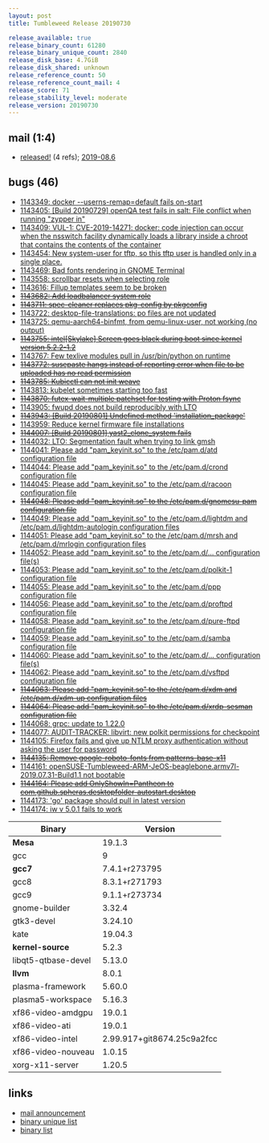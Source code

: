 ```yaml
---
layout: post
title: Tumbleweed Release 20190730

release_available: true
release_binary_count: 61280
release_binary_unique_count: 2840
release_disk_base: 4.7GiB
release_disk_shared: unknown
release_reference_count: 50
release_reference_count_mail: 4
release_score: 71
release_stability_level: moderate
release_version: 20190730
---
```


## mail (1:4)

- [released!](https://lists.opensuse.org/opensuse-factory/2019-08/msg00003.html) (4 refs); [2019-08.6](https://lists.opensuse.org/opensuse-factory/2019-08/msg00006.html)

## bugs (46)

<!--more-->

- [1143349: docker --userns-remap=default fails on-start](https://bugzilla.opensuse.org/show_bug.cgi?id=1143349)
- [1143405: \[Build 20190729\] openQA test fails in salt: File conflict when running "zypper in"](https://bugzilla.opensuse.org/show_bug.cgi?id=1143405)
- [1143409: VUL-1: CVE-2019-14271: docker: code injection can occur when the nsswitch facility dynamically loads a library inside a chroot that contains the contents of the container](https://bugzilla.opensuse.org/show_bug.cgi?id=1143409)
- [1143454: New system-user for tftp, so this tftp user is handled only in a single place.](https://bugzilla.opensuse.org/show_bug.cgi?id=1143454)
- [1143469: Bad fonts rendering in GNOME Terminal](https://bugzilla.opensuse.org/show_bug.cgi?id=1143469)
- [1143558: scrollbar resets when selecting role](https://bugzilla.opensuse.org/show_bug.cgi?id=1143558)
- [1143616: Fillup templates seem to be broken](https://bugzilla.opensuse.org/show_bug.cgi?id=1143616)
- ~~[1143682: Add loadbalancer system role](https://bugzilla.opensuse.org/show_bug.cgi?id=1143682)~~
- ~~[1143711: spec-cleaner replaces pkg-config by pkgconfig](https://bugzilla.opensuse.org/show_bug.cgi?id=1143711)~~
- [1143722: desktop-file-translations: po files are not updated](https://bugzilla.opensuse.org/show_bug.cgi?id=1143722)
- [1143725: qemu-aarch64-binfmt, from qemu-linux-user, not working (no output)](https://bugzilla.opensuse.org/show_bug.cgi?id=1143725)
- ~~[1143755: intel\[Skylake\] Screen goes black during boot since kernel version 5.2.2-1.2](https://bugzilla.opensuse.org/show_bug.cgi?id=1143755)~~
- [1143767: Few texlive modules pull in /usr/bin/python on runtime](https://bugzilla.opensuse.org/show_bug.cgi?id=1143767)
- ~~[1143772: susepaste hangs instead of reporting error when file to be uploaded has no read permission](https://bugzilla.opensuse.org/show_bug.cgi?id=1143772)~~
- ~~[1143785: Kubicctl can not init weave](https://bugzilla.opensuse.org/show_bug.cgi?id=1143785)~~
- [1143813: kubelet sometimes starting too fast](https://bugzilla.opensuse.org/show_bug.cgi?id=1143813)
- ~~[1143870: futex-wait-multiple patchset for testing with Proton fsync](https://bugzilla.opensuse.org/show_bug.cgi?id=1143870)~~
- [1143905: fwupd does not build reproducibly with LTO](https://bugzilla.opensuse.org/show_bug.cgi?id=1143905)
- ~~[1143943: \[Build 20190801\] Undefined method 'installation_package'](https://bugzilla.opensuse.org/show_bug.cgi?id=1143943)~~
- [1143959: Reduce kernel firmware file installations](https://bugzilla.opensuse.org/show_bug.cgi?id=1143959)
- ~~[1144007: \[Build 20190801\] yast2_clone_system fails](https://bugzilla.opensuse.org/show_bug.cgi?id=1144007)~~
- [1144032: LTO: Segmentation fault when trying to link gmsh](https://bugzilla.opensuse.org/show_bug.cgi?id=1144032)
- [1144041: Please add "pam_keyinit.so" to the /etc/pam.d/atd configuration file](https://bugzilla.opensuse.org/show_bug.cgi?id=1144041)
- [1144044: Please add "pam_keyinit.so" to the /etc/pam.d/crond configuration file](https://bugzilla.opensuse.org/show_bug.cgi?id=1144044)
- [1144045: Please add "pam_keyinit.so" to the /etc/pam.d/racoon configuration file](https://bugzilla.opensuse.org/show_bug.cgi?id=1144045)
- ~~[1144048: Please add "pam_keyinit.so" to the /etc/pam.d/gnomesu-pam configuration file](https://bugzilla.opensuse.org/show_bug.cgi?id=1144048)~~
- [1144049: Please add "pam_keyinit.so" to the /etc/pam.d/lightdm and /etc/pam.d/lightdm-autologin configuration files](https://bugzilla.opensuse.org/show_bug.cgi?id=1144049)
- [1144051: Please add "pam_keyinit.so" to the /etc/pam.d/mrsh and /etc/pam.d/mrlogin configuration files](https://bugzilla.opensuse.org/show_bug.cgi?id=1144051)
- [1144052: Please add "pam_keyinit.so" to the /etc/pam.d/... configuration file(s)](https://bugzilla.opensuse.org/show_bug.cgi?id=1144052)
- [1144053: Please add "pam_keyinit.so" to the /etc/pam.d/polkit-1 configuration file](https://bugzilla.opensuse.org/show_bug.cgi?id=1144053)
- [1144055: Please add "pam_keyinit.so" to the /etc/pam.d/ppp configuration file](https://bugzilla.opensuse.org/show_bug.cgi?id=1144055)
- [1144056: Please add "pam_keyinit.so" to the /etc/pam.d/proftpd configuration file](https://bugzilla.opensuse.org/show_bug.cgi?id=1144056)
- [1144058: Please add "pam_keyinit.so" to the /etc/pam.d/pure-ftpd configuration file](https://bugzilla.opensuse.org/show_bug.cgi?id=1144058)
- [1144059: Please add "pam_keyinit.so" to the /etc/pam.d/samba configuration file](https://bugzilla.opensuse.org/show_bug.cgi?id=1144059)
- [1144060: Please add "pam_keyinit.so" to the /etc/pam.d/... configuration file(s)](https://bugzilla.opensuse.org/show_bug.cgi?id=1144060)
- [1144062: Please add "pam_keyinit.so" to the /etc/pam.d/vsftpd configuration file](https://bugzilla.opensuse.org/show_bug.cgi?id=1144062)
- ~~[1144063: Please add "pam_keyinit.so" to the /etc/pam.d/xdm and /etc/pam.d/xdm-up configuration files](https://bugzilla.opensuse.org/show_bug.cgi?id=1144063)~~
- ~~[1144064: Please add "pam_keyinit.so" to the /etc/pam.d/xrdp-sesman configuration file](https://bugzilla.opensuse.org/show_bug.cgi?id=1144064)~~
- [1144068: grpc: update to 1.22.0](https://bugzilla.opensuse.org/show_bug.cgi?id=1144068)
- [1144077: AUDIT-TRACKER: libvirt: new polkit permissions for checkpoint](https://bugzilla.opensuse.org/show_bug.cgi?id=1144077)
- [1144105: Firefox fails and give up NTLM proxy authentication without asking the user for password](https://bugzilla.opensuse.org/show_bug.cgi?id=1144105)
- ~~[1144135: Remove google-roboto-fonts from patterns-base-x11](https://bugzilla.opensuse.org/show_bug.cgi?id=1144135)~~
- [1144161: openSUSE-Tumbleweed-ARM-JeOS-beaglebone.armv7l-2019.07.31-Build1.1 not bootable](https://bugzilla.opensuse.org/show_bug.cgi?id=1144161)
- ~~[1144164: Please add OnlyShowIn=Pantheon to com.github.spheras.desktopfolder-autostart.desktop](https://bugzilla.opensuse.org/show_bug.cgi?id=1144164)~~
- [1144173: 'go' package should pull in latest version](https://bugzilla.opensuse.org/show_bug.cgi?id=1144173)
- [1144174: iw v 5.0.1 fails to work](https://bugzilla.opensuse.org/show_bug.cgi?id=1144174)

Binary | Version
--- | ---
**Mesa** | 19.1.3
gcc | 9
**gcc7** | 7.4.1+r273795
gcc8 | 8.3.1+r271793
gcc9 | 9.1.1+r273734
gnome-builder | 3.32.4
gtk3-devel | 3.24.10
kate | 19.04.3
**kernel-source** | 5.2.3
libqt5-qtbase-devel | 5.13.0
**llvm** | 8.0.1
plasma-framework | 5.60.0
plasma5-workspace | 5.16.3
xf86-video-amdgpu | 19.0.1
xf86-video-ati | 19.0.1
xf86-video-intel | 2.99.917+git8674.25c9a2fcc
xf86-video-nouveau | 1.0.15
xorg-x11-server | 1.20.5

## links

- [mail announcement](https://lists.opensuse.org/opensuse-factory/2019-07/msg00441.html)
- [binary unique list](http://download.opensuse.org/history/20190730/rpm.unique.list)
- [binary list](http://download.opensuse.org/history/20190730/rpm.list)
